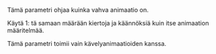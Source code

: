 Tämä parametri ohjaa kuinka vahva animaatio on.

Käytä 1: tä samaan määrään kiertoja ja käännöksiä kuin itse animaation määritelmää.

Tämä parametri toimii vain kävelyanimaatioiden kanssa.